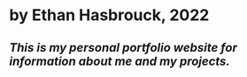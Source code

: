 # by Ethan Hasbrouck, 2022
<h2><em>This is my personal portfolio website for information about me and my projects.</em></h2>
